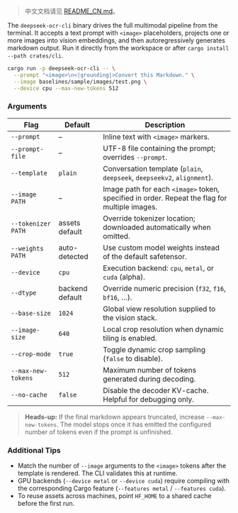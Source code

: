 > 中文文档请见 [README_CN.md](README_CN.md)。

The `deepseek-ocr-cli` binary drives the full multimodal pipeline from the terminal. It accepts a text prompt with `<image>` placeholders, projects one or more images into vision embeddings, and then autoregressively generates markdown output. Run it directly from the workspace or after `cargo install --path crates/cli`.

```bash
cargo run -p deepseek-ocr-cli -- \
  --prompt "<image>\n<|grounding|>Convert this Markdown." \
  --image baselines/sample/images/test.png \
  --device cpu --max-new-tokens 512
```

### Arguments

| Flag | Default | Description |
| --- | --- | --- |
| `--prompt` | – | Inline text with `<image>` markers. |
| `--prompt-file` | – | UTF-8 file containing the prompt; overrides `--prompt`. |
| `--template` | `plain` | Conversation template (`plain`, `deepseek`, `deepseekv2`, `alignment`). |
| `--image PATH` | – | Image path for each `<image>` token, specified in order. Repeat the flag for multiple images. |
| `--tokenizer PATH` | assets default | Override tokenizer location; downloaded automatically when omitted. |
| `--weights PATH` | auto-detected | Use custom model weights instead of the default safetensor. |
| `--device` | `cpu` | Execution backend: `cpu`, `metal`, or `cuda` (alpha). |
| `--dtype` | backend default | Override numeric precision (`f32`, `f16`, `bf16`, …). |
| `--base-size` | `1024` | Global view resolution supplied to the vision stack. |
| `--image-size` | `640` | Local crop resolution when dynamic tiling is enabled. |
| `--crop-mode` | `true` | Toggle dynamic crop sampling (`false` to disable). |
| `--max-new-tokens` | `512` | Maximum number of tokens generated during decoding. |
| `--no-cache` | `false` | Disable the decoder KV-cache. Helpful for debugging only. |

> **Heads-up:** If the final markdown appears truncated, increase `--max-new-tokens`. The model stops once it has emitted the configured number of tokens even if the prompt is unfinished.

### Additional Tips

- Match the number of `--image` arguments to the `<image>` tokens after the template is rendered. The CLI validates this at runtime.
- GPU backends (`--device metal` or `--device cuda`) require compiling with the corresponding Cargo feature (`--features metal` / `--features cuda`).
- To reuse assets across machines, point `HF_HOME` to a shared cache before the first run.
